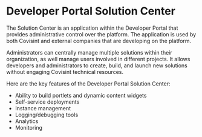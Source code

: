 # Developer Portal Solution Center
The Solution Center is an application within the Developer Portal that provides administrative control over the platform.  The application is used by both Covisint and external companies that are developing on the platform.

Administrators can centrally manage multiple solutions within their organization, as well manage users involved in different projects. It allows developers and administrators to create, build, and launch new solutions without engaging Covisint technical resources.

Here are the key features of the Developer Portal Solution Center:
* Ability to build portlets and dynamic content widgets
* Self-service deployments
* Instance management
* Logging/debugging tools
* Analytics
* Monitoring

